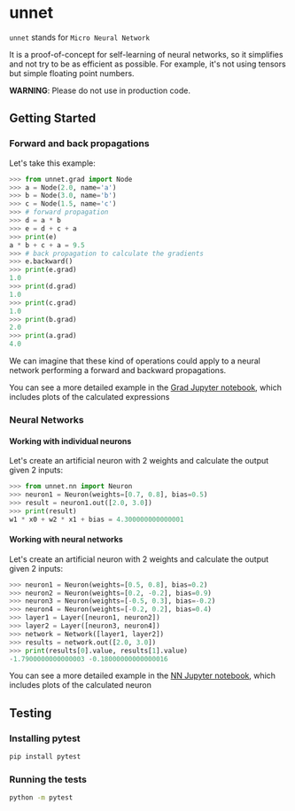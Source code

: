 # unnet

`unnet` stands for `Micro Neural Network`

It is a proof-of-concept for self-learning of neural networks, so it simplifies and not try to be as efficient as possible. For example, it's not using tensors but simple floating point numbers.

**WARNING**: Please do not use in production code.

## Getting Started

### Forward and back propagations

Let's take this example:

```python
>>> from unnet.grad import Node
>>> a = Node(2.0, name='a')
>>> b = Node(3.0, name='b')
>>> c = Node(1.5, name='c')
>>> # forward propagation
>>> d = a * b
>>> e = d + c + a
>>> print(e)
a * b + c + a = 9.5
>>> # back propagation to calculate the gradients
>>> e.backward()
>>> print(e.grad)
1.0
>>> print(d.grad)
1.0
>>> print(c.grad)
1.0
>>> print(b.grad)
2.0
>>> print(a.grad)
4.0
```

We can imagine that these kind of operations could apply to a neural network performing a forward and backward propagations.

You can see a more detailed example in the [Grad Jupyter notebook](./notebooks/grad.ipynb), which includes plots of the calculated expressions

### Neural Networks

#### Working with individual neurons

Let's create an artificial neuron with 2 weights and calculate the output given 2 inputs:

```python
>>> from unnet.nn import Neuron
>>> neuron1 = Neuron(weights=[0.7, 0.8], bias=0.5)
>>> result = neuron1.out([2.0, 3.0])
>>> print(result)
w1 * x0 + w2 * x1 + bias = 4.300000000000001
```

#### Working with neural networks

Let's create an artificial neuron with 2 weights and calculate the output given 2 inputs:

```python
>>> neuron1 = Neuron(weights=[0.5, 0.8], bias=0.2)
>>> neuron2 = Neuron(weights=[0.2, -0.2], bias=0.9)
>>> neuron3 = Neuron(weights=[-0.5, 0.3], bias=-0.2)
>>> neuron4 = Neuron(weights=[-0.2, 0.2], bias=0.4)
>>> layer1 = Layer([neuron1, neuron2])
>>> layer2 = Layer([neuron3, neuron4])
>>> network = Network([layer1, layer2])
>>> results = network.out([2.0, 3.0])
>>> print(results[0].value, results[1].value)
-1.7900000000000003 -0.18000000000000016
```

You can see a more detailed example in the [NN Jupyter notebook](./notebooks/nn.ipynb), which includes plots of the calculated neuron

## Testing

### Installing pytest

```bash
pip install pytest
```

### Running the tests

```bash
python -m pytest
```
